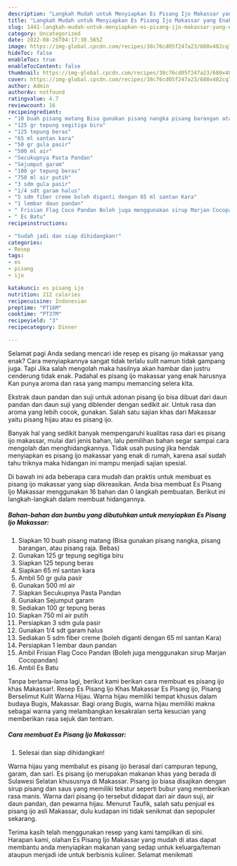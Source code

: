 ```yaml
---
description: "Langkah Mudah untuk Menyiapkan Es Pisang Ijo Makassar yang Enak Banget, Buat Buka Puasa Bisa Manjain Lidah"
title: "Langkah Mudah untuk Menyiapkan Es Pisang Ijo Makassar yang Enak Banget, Buat Buka Puasa Bisa Manjain Lidah"
slug: 1441-langkah-mudah-untuk-menyiapkan-es-pisang-ijo-makassar-yang-enak-banget-buat-buka-puasa-bisa-manjain-lidah
category: Uncategorized
date: 2022-08-26T04:17:38.565Z
image: https://img-global.cpcdn.com/recipes/38c76cd05f247a23/680x482cq70/es-pisang-ijo-makassar-foto-resep-utama.jpg
hideToc: false
enableToc: true
enableTocContent: false
thumbnail: https://img-global.cpcdn.com/recipes/38c76cd05f247a23/680x482cq70/es-pisang-ijo-makassar-foto-resep-utama.jpg
cover: https://img-global.cpcdn.com/recipes/38c76cd05f247a23/680x482cq70/es-pisang-ijo-makassar-foto-resep-utama.jpg
author: Admin
authorAv: notfound
ratingvalue: 4.7
reviewcount: 16
recipeingredient:
- "10 buah pisang matang Bisa gunakan pisang nangka pisang barangan atau pisang raja Bebas"
- "125 gr tepung segitiga biru"
- "125 tepung beras"
- "65 ml santan kara"
- "50 gr gula pasir"
- "500 ml air"
- "Secukupnya Pasta Pandan"
- "Sejumput garam"
- "100 gr tepung beras"
- "750 ml air putih"
- "3 sdm gula pasir"
- "1/4 sdt garam halus"
- "5 sdm fiber creme boleh diganti dengan 65 ml santan Kara"
- "1 lembar daun pandan"
- " Frisian Flag Coco Pandan Boleh juga menggunakan sirup Marjan Cocopandan"
- " Es Batu"
recipeinstructions:

- "Sudah jadi dan siap dihidangkan!"
categories:
- Resep
tags:
- es
- pisang
- ijo

katakunci: es pisang ijo 
nutrition: 212 calories
recipecuisine: Indonesian
preptime: "PT16M"
cooktime: "PT37M"
recipeyield: "3"
recipecategory: Dinner

---
```



Selamat pagi Anda sedang mencari ide resep es pisang ijo makassar yang enak? Cara menyiapkannya sangat tidak terlalu sulit namun tidak gampang juga. Tapi Jika salah mengolah maka hasilnya akan hambar dan justru cenderung tidak enak. Padahal es pisang ijo makassar yang enak harusnya Kan punya aroma dan rasa yang mampu memancing selera kita.


Ekstrak daun pandan dan suji untuk adonan pisang ijo bisa dibuat dari daun pandan dan daun suji yang diblender dengan sedikit air. Untuk rasa dan aroma yang lebih cocok, gunakan. Salah satu sajian khas dari Makassar yaitu pisang hijau atau es pisang ijo.

Banyak hal yang sedikit banyak mempengaruhi kualitas rasa dari es pisang ijo makassar, mulai dari jenis bahan, lalu pemilihan bahan segar sampai cara mengolah dan menghidangkannya. Tidak usah pusing jika hendak menyiapkan es pisang ijo makassar yang enak di rumah, karena asal sudah tahu triknya maka hidangan ini mampu menjadi sajian spesial.


Di bawah ini ada beberapa cara mudah dan praktis untuk membuat es pisang ijo makassar yang siap dikreasikan. Anda bisa membuat Es Pisang Ijo Makassar menggunakan 16 bahan dan 0 langkah pembuatan. Berikut ini langkah-langkah dalam membuat hidangannya.

<!--inarticleads1-->

##### Bahan-bahan dan bumbu yang dibutuhkan untuk menyiapkan Es Pisang Ijo Makassar:

1. Siapkan 10 buah pisang matang (Bisa gunakan pisang nangka, pisang barangan, atau pisang raja. Bebas)
1. Gunakan 125 gr tepung segitiga biru
1. Siapkan 125 tepung beras
1. Siapkan 65 ml santan kara
1. Ambil 50 gr gula pasir
1. Gunakan 500 ml air
1. Siapkan Secukupnya Pasta Pandan
1. Gunakan Sejumput garam
1. Sediakan 100 gr tepung beras
1. Siapkan 750 ml air putih
1. Persiapkan 3 sdm gula pasir
1. Gunakan 1/4 sdt garam halus
1. Sediakan 5 sdm fiber creme (boleh diganti dengan 65 ml santan Kara)
1. Persiapkan 1 lembar daun pandan
1. Ambil  Frisian Flag Coco Pandan (Boleh juga menggunakan sirup Marjan Cocopandan)
1. Ambil  Es Batu


Tanpa berlama-lama lagi, berikut kami berikan cara membuat es pisang ijo khas Makassar!. Resep Es Pisang Ijo Khas Makassar Es Pisang ijo, Pisang Berselimut Kulit Warna Hijau. Warna hijau memiliki tempat khusus dalam budaya Bugis, Makassar. Bagi orang Bugis, warna hijau memiliki makna sebagai warna yang melambangkan kesakralan serta kesucian yang memberikan rasa sejuk dan tentram. 

<!--inarticleads2-->

##### Cara membuat Es Pisang Ijo Makassar:


1. Selesai dan siap dihidangkan!

Warna hijau yang membalut es pisang ijo berasal dari campuran tepung, garam, dan sari. Es pisang ijo merupakan makanan khas yang berada di Sulawesi Selatan khususnya di Makassar. Pisang ijo biasa disajikan dengan sirup pisang dan saus yang memiliki tekstur seperti bubur yang memberikan rasa manis. Warna dari pisang ijo tersebut didapat dari air daun suji, air daun pandan, dan pewarna hijau. Menurut Taufik, salah satu penjual es pisang ijo asli Makassar, dulu kudapan ini tidak senikmat dan sepopuler sekarang. 

Terima kasih telah menggunakan resep yang kami tampilkan di sini. Harapan kami, olahan Es Pisang Ijo Makassar yang mudah di atas dapat membantu anda menyiapkan makanan yang sedap untuk keluarga/teman ataupun menjadi ide untuk berbisnis kuliner. Selamat menikmati
